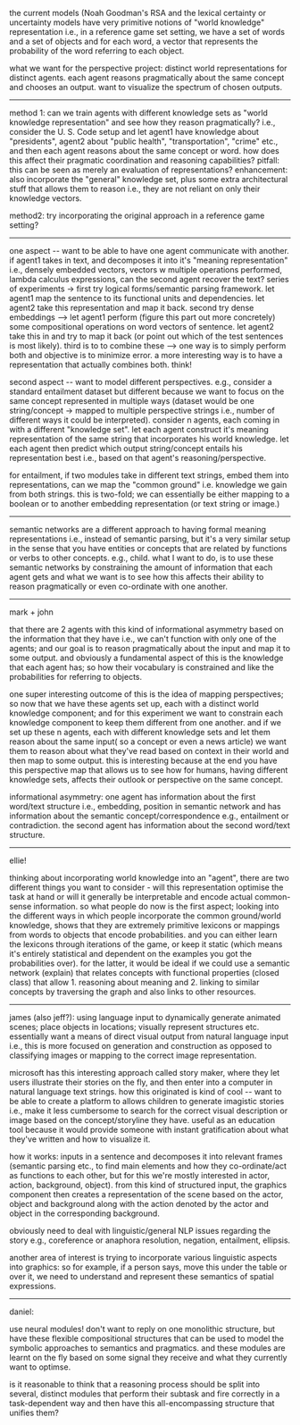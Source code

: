 the current models (Noah Goodman's RSA and the lexical certainty or uncertainty models have very primitive notions of "world knowledge" representation i.e., in a reference game set setting, we have a set of words and a set of objects and for each word, a vector that represents the probability of the word referring to each object. 

what we want for the perspective project: distinct world representations for distinct agents. each agent reasons pragmatically about the same concept and chooses an output. want to visualize the spectrum of chosen outputs.

---

method 1: can we train agents with different knowledge sets as "world knowledge representation" and see how they reason pragmatically? i.e., consider the U. S. Code setup and let agent1 have knowledge about "presidents", agent2 about "public health", "transportation", "crime" etc., and then each agent reasons about the same concept or word. how does this affect their pragmatic coordination and reasoning capabilities?
pitfall: this can be seen as merely an evaluation of representations?
enhancement: also incorporate the "general" knowledge set, plus some extra architectural stuff that allows them to reason i.e., they are not reliant on only their knowledge vectors.


method2: try incorporating the original approach in a reference game setting?

---

one aspect -- want to be able to have one agent communicate with another. if agent1 takes in text, and decomposes it into it's "meaning representation" i.e., densely embedded vectors, vectors w multiple operations performed, lambda calculus expressions, can the second agent recover the text?
series of experiments -> first try logical forms/semantic parsing framework. let agent1 map the sentence to its functional units and dependencies. let agent2 take this representation and map it back. second try dense embeddings --> let agent1 perform (figure this part out more concretely) some compositional operations on word vectors of sentence. let agent2 take this in and try to map it back (or point out which of the test sentences is most likely). third is to to combine these --> one way is to simply perform both and objective is to minimize error. a more interesting way is to have a representation that actually combines both. think!

second aspect -- want to model different perspectives. e.g., consider a standard entailment dataset but different because we want to focus on the same concept represented in multiple ways (dataset would be one string/concept -> mapped to multiple perspective strings i.e., number of different ways it could be interpreted). consider n agents, each coming in with a different "knowledge set". let each agent construct it's meaning representation of the same string that incorporates his world knowledge. let each agent then predict which output string/concept entails his representation best i.e., based on that agent's reasoning/perspective.

for entailment, if two modules take in different text strings, embed them into representations, can we map the "common ground" i.e. knowledge we gain from both strings. this is two-fold; we can essentially be either mapping to a boolean or to another embedding representation (or text string or image.)

---

semantic networks are a different approach to having formal meaning representations i.e., instead of semantic parsing, but it's a very similar setup in the sense that you have entities or concepts that are related by functions or verbs to other concepts. e.g., child. what I want to do, is to use these semantic networks by constraining the amount of information that each agent gets and what we want is to see how this affects their ability to reason pragmatically or even co-ordinate with one another.

---

mark + john

that there are 2 agents with this kind of informational asymmetry based on the information that they have i.e., we can't function with only one of the agents; and our goal is to reason pragmatically about the input and map it to some output. and obviously a fundamental aspect of this is the knowledge that each agent has; so how their vocabulary is constrained and like the probabilities for referring to objects.

one super interesting outcome of this is the idea of mapping perspectives; so now that we have these agents set up, each with a distinct world knowledge component; and for this experiment we want to constrain each knowledge component to keep them different from one another. and if we set up these n agents, each with different knowledge sets and let them reason about the same input( so a concept or even a news article) we want them to reason about what they've read based on context in their world and then map to some output. this is interesting because at the end you have this perspective map that allows us to see how for humans, having different knowledge sets, affects their outlook or perspective on the same concept. 


informational asymmetry: one agent has information about the first word/text structure i.e., embedding, position in semantic network and has information about the semantic concept/correspondence e.g., entailment or contradiction. the second agent has information about the second word/text structure.

---

ellie!

thinking about incorporating world knowledge into an "agent", there are two different things you want to consider - will this representation optimise the task at hand or will it generally be interpretable and encode actual common-sense information. so what people do now is the first aspect; looking into the different ways in which people incorporate the common ground/world knowledge, shows that they are extremely primitive lexicons or mappings from words to objects that encode probabilities. and you can either learn the lexicons through iterations of the game, or keep it static (which means it's entirely statistical and dependent on the examples you got the probabilities over). for the latter, it would be ideal if we could use a semantic network (explain) that relates concepts with functional properties (closed class) that allow 1. reasoning about meaning and 2. linking to similar concepts by traversing the graph and also links to other resources.

---

james (also jeff?): 
using language input to dynamically generate animated scenes; place objects in locations; visually represent structures etc. essentially want a means of direct visual output from natural language input i.e., this is more focused on generation and construction as opposed to classifying images or mapping to the correct image representation.

microsoft has this interesting approach called story maker, where they let users illustrate their stories on the fly, and then enter into a computer in natural language text strings. how this originated is kind of cool -- want to be able to create a platform to allows children to generate imagistic stories i.e., make it less cumbersome to search for the correct visual description or image based on the concept/storyline they have. useful as an education tool because it would provide someone with instant gratification about what they've written and how to visualize it. 

how it works: inputs in a sentence and decomposes it into relevant frames (semantic parsing etc., to find main elements and how they co-ordinate/act as functions to each other, but for this we're mostly interested in actor, action, background, object). from this kind of structured input, the graphics component then creates a representation of the scene based on the actor, object and background along with the action denoted by the actor and object in the corresponding background. 

obviously need to deal with linguistic/general NLP issues regarding the story e.g., coreference or anaphora resolution, negation, entailment, ellipsis. 

another area of interest is trying to incorporate various linguistic aspects into graphics: so for example, if a person says, move this under the table or over it, we need to understand and represent these semantics of spatial expressions. 

---

daniel: 

use neural modules! don't want to reply on one monolithic structure, but have these flexible compositional structures that can be used to model the symbolic approaches to semantics and pragmatics. and these modules are learnt on the fly based on some signal they receive and what they currently want to optimse.

is it reasonable to think that a reasoning process should be split into several, distinct modules that perform their subtask and fire correctly in a task-dependent way and then have this all-encompassing structure that unifies them?

 
